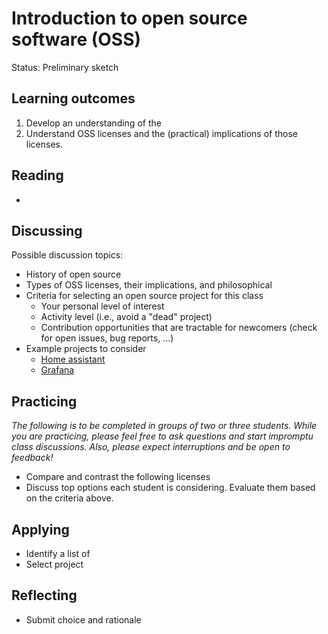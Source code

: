 # Introduction to open source software (OSS)

Status: Preliminary sketch

## Learning outcomes

1. Develop an understanding of the 
2. Understand OSS licenses and the (practical) implications of those licenses.

## Reading

* 

## Discussing

Possible discussion topics:

* History of open source
* Types of OSS licenses, their implications, and philosophical 
* Criteria for selecting an open source project for this class
    * Your personal level of interest
    * Activity level (i.e., avoid a "dead" project)
    * Contribution opportunities that are tractable for newcomers (check for open issues, bug reports, ...)
* Example projects to consider
    * [Home assistant](https://www.home-assistant.io/integrations/)
    * [Grafana](https://grafana.com/docs/grafana/latest/developers/contribute/)

## Practicing

*The following is to be completed in groups of two or three students. While you are practicing, please feel free to ask questions and start impromptu class discussions. Also, please expect interruptions and be open to feedback!*

* Compare and contrast the following licenses
* Discuss top options each student is considering. Evaluate them based on the criteria above.

## Applying

* Identify a list of 
* Select project

## Reflecting

* Submit choice and rationale
